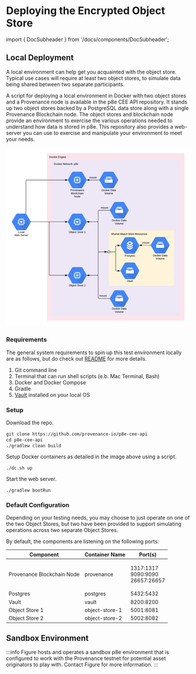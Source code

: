 # Deploying the Encrypted Object Store

import { DocSubheader } from '/docs/components/DocSubheader';

<DocSubheader text="Practical guide to deploying the Object Store"
/>

## Local Deployment

A local environment can help get you acquainted with the object store. Typical use cases will require at least two object stores, to simulate data being shared between two separate participants.

A script for deploying a local environment in Docker with two object stores and a Provenance node is available in the p8e CEE API repository. It stands up two object stores backed by a PostgreSQL data store along with a single Provenance Blockchain node. The object stores and blockchain node provide an environment to exercise the various operations needed to understand how data is stored in p8e. This repository also provides a web-server you can use to exercise and manipulate your environment to meet your needs.

![Local Environment Setup](/img/integrating/local-environment-setup.png)

### Requirements

The general system requirements to spin up this test environment locally are as follows, but do check out [README](https://github.com/provenance-io/p8e-cee-api) for more details.

1. Git command line
2. Terminal that can run shell scripts (e.b. Mac Terminal, Bash)
3. Docker and Docker Compose
4. Gradle
5. [Vault](https://www.vaultproject.io/docs/install) installed on your local OS

### Setup

Download the repo.

```
git clone https://github.com/provenance-io/p8e-cee-api
cd p8e-cee-api
./gradlew clean build
```

Setup Docker containers as detailed in the image above using a script.&#x20;

```
./dc.sh up
```

Start the web server.

```
./gradlew bootRun
```

### Default Configuration

Depending on your testing needs, you may choose to just operate on one of the two Object Stores, but two have been provided to support simulating operations across two separate Object Stores.

By default, the components are listening on the following ports:

| Component                  | Container Name | Port(s)                                        |
| -------------------------- | -------------- | ---------------------------------------------- |
| Provenance Blockchain Node | provenance     | <p>1317:1317<br/>9090:9090<br/>26657:26657</p> |
| Postgres                   | postgres       | 5432:5432                                      |
| Vault                      | vault          | 8200:8200                                      |
| Object Store 1             | object-store-1 | 5001:8081                                      |
| Object Store 2             | object-store-2 | 5002:8082                                      |

## Sandbox Environment

:::info
Figure hosts and operates a sandbox p8e environment that is configured to work with the Provenance testnet for potential asset originators to play with. Contact Figure for more information.
:::
